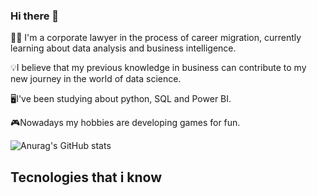### Hi there 👋
🧑‍💼 I'm a corporate lawyer in the process of career migration, currently learning about data analysis and business intelligence.

💡I believe that my previous knowledge in business can contribute to my new journey in the world of data science.

🖥️I've been studying about python, SQL and Power BI.

🎮Nowadays my hobbies are developing games for fun.

![Anurag's GitHub stats](https://github-readme-stats.vercel.app/api?username=AndreLuiz-Cardoso&show_icons=true&theme=transparent)

## Tecnologies that i know

